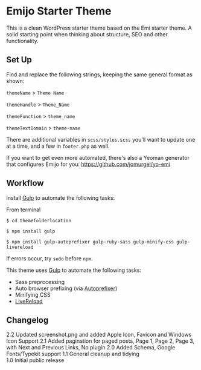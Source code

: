 Emijo Starter Theme 
=================

This is a clean WordPress starter theme based on the Emi starter theme.  A solid starting point when thinking about structure, SEO and other functionality.


Set Up
------------
Find and replace the following strings, keeping the same general format as shown:

`themeName` > `Theme Name`

`themeHandle` > `Theme_Name`

`themeFunction` > `theme_name`

`themeTextDomain` > `theme-name`

There are additional variables in `scss/styles.scss` you'll want to update one at a time, and a few in `footer.php` as well.

If you want to get even more automated, there's also a Yeoman generator that configures Emijo for you: https://github.com/jomurgel/yo-emi


Workflow
------------
Install [Gulp](http://gulpjs.com/) to automate the following tasks:

From terminal
```
$ cd themefolderlocation

$ npm install gulp

$ npm install gulp-autoprefixer gulp-ruby-sass gulp-minify-css gulp-livereload
```
If errors occur, try `sudo` before `npm`.

This theme uses [Gulp](http://gulpjs.com/) to automate the following tasks:
* Sass preprocessing
* Auto browser prefixing (via [Autoprefixer](https://github.com/ai/autoprefixer))
* Minifying CSS
* [LiveReload](http://livereload.com/)

Changelog
------------
2.2 Updated screenshot.png and added Apple Icon, Favicon and Windows Icon Support
2.1 Added pagination for paged posts, Page 1, Page 2, Page 3, with Next and Previous Links, No plugin
2.0 Added Schema, Google Fonts/Typekit support 
1.1 General cleanup and tidying  
1.0 Initial public release